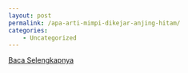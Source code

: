 ```yaml
---
layout: post
permalink: /apa-arti-mimpi-dikejar-anjing-hitam/
categories:
    - Uncategorized
---
```


[Baca Selengkapnya](/01)